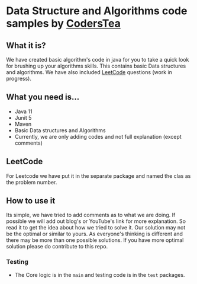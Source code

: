 # Data Structure and Algorithms code samples by [CodersTea](https://www.CodersTea.in)

## What it is?

We have created basic algorithm's code in java for you to take a quick look for brushing up your algorithms skills.
This contains basic Data structures and algorithms. We have also included [LeetCode](leetcode.com) questions (work in progress).

## What you need is...

* Java 11
* Junit 5
* Maven
* Basic Data structures and Algorithms
* Currently, we are only adding codes and not full explanation (except comments)

## LeetCode
For Leetcode we have put it in the separate package and named the clas as the problem number.

## How to use it

Its simple, we have tried to add comments as to what we are doing. If possible we will add out blog's or YouTube's link for more explanation.
So read it to get the idea about how we tried to solve it. Our solution may not be the optimal or similar to yours.
As everyone's thinking is different and there may be more than one possible solutions. If you have more optimal solution please do contribute to this repo.

### Testing

* The Core logic is in the `main` and testing code is in the `test` packages.

